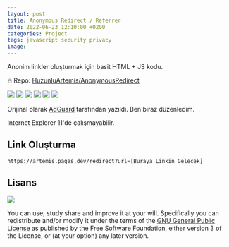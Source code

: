 ```yaml
---
layout: post
title: Anonymous Redirect / Referrer
date: 2022-06-23 12:10:00 +0200
categories: Project
tags: javascript security privacy
image: 
---
```


Anonim linkler oluşturmak için basit HTML + JS kodu.

🔥 Repo: [HuzunluArtemis/AnonymousRedirect](https://gitlab.com/HuzunluArtemis/AnonymousRedirect)

[![](https://img.shields.io/gitlab/license/HuzunluArtemis/AnonymousRedirect?style=flat)](#)
[![](https://visitor-badge.laobi.icu/badge?page_id=huzunluartemis.AnonymousRedirect)](#)
[![](https://img.shields.io/twitter/follow/huzunluartemis?&label=twitter&color=blue&style=flat&logo=twitter)](https://twitter.com/HuzunluArtemis)
[![](https://img.shields.io/badge/telegram-up-blue?style=for-the-badge&logo=telegram&logoColor=blue&style=flat)](https://t.me/HuzunluArtemis)
[![](https://img.shields.io/endpoint?style=flat&url=https%3A%2F%2Frunkit.io%2Fdamiankrawczyk%2Ftelegram-badge%2Fbranches%2Fmaster%3Furl%3Dhttps%3A%2F%2Ft.me/HuzunluArtemis)](https://t.me/HuzunluArtemis)
[![](https://img.shields.io/badge/artemis.pages-.dev-blue?style=flat&logo=devdotto&style=flat)](https://artemis.pages.dev/)

Orijinal olarak [AdGuard](https://github.com/HuzunluArtemis/AnonymousRedirect) tarafından yazıldı. Ben biraz düzenledim.

Internet Explorer 11'de çalışmayabilir.

## Link Oluşturma

`https://artemis.pages.dev/redirect?url=[Buraya Linkin Gelecek]`

## Lisans

![](https://www.gnu.org/graphics/gplv3-127x51.png)

You can use, study share and improve it at your will. Specifically you can redistribute and/or modify it under the terms of the [GNU General Public License](https://www.gnu.org/licenses/gpl-3.0.html) as published by the Free Software Foundation, either version 3 of the License, or (at your option) any later version.